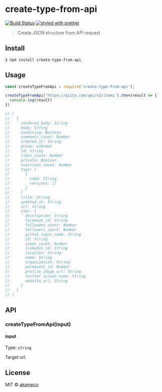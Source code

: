 # create-type-from-api
[![Build Status](https://travis-ci.org/akameco/create-type-from-api.svg?branch=master)](https://travis-ci.org/akameco/create-type-from-api)
[![styled with prettier](https://img.shields.io/badge/styled_with-prettier-ff69b4.svg)](https://github.com/prettier/prettier)

> Create JSON structure from API request


## Install

```
$ npm install create-type-from-api
```


## Usage

```js
const createTypeFromApi = require('create-type-from-api');

createTypeFromApi('https://qiita.com/api/v2/items').then(result => {
  console.log(result)
})

// [
//   {
//     rendered_body: String
//     body: String
//     coediting: Boolean
//     comments_count: Number
//     created_at: String
//     group: unknown
//     id: String
//     likes_count: Number
//     private: Boolean
//     reactions_count: Number
//     tags: [
//       {
//         name: String
//         versions: []
//       }
//     ]
//     title: String
//     updated_at: String
//     url: String
//     user: {
//       description: String
//       facebook_id: String
//       followees_count: Number
//       followers_count: Number
//       github_login_name: String
//       id: String
//       items_count: Number
//       linkedin_id: String
//       location: String
//       name: String
//       organization: String
//       permanent_id: Number
//       profile_image_url: String
//       twitter_screen_name: String
//       website_url: String
//     }
//   }
// ]
```


## API

### createTypeFromApi(input)

#### input

Type: `string`

Target url.


## License

MIT © [akameco](http://akameco.github.io)
